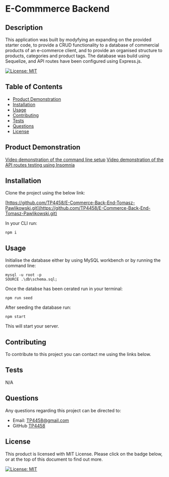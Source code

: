 # E-Commmerce Backend

## Description

This application was built by modyfying an expanding on the provided starter code, to provide a CRUD functionality to a database of commercial products of an e-commerce client, and to provide an organised structure to products, categories and product tags. The database was build using Sequelize, and API routes have been configured using Express.js.

[![License: MIT](https://img.shields.io/badge/License-MIT-yellow.svg)](https://opensource.org/licenses/MIT)

## Table of Contents

- [Product Demonstration](#product-demonstration)
- [Installation](#installation)
- [Usage](#usage)
- [Contributing](#contributing)
- [Tests](#tests)
- [Questions](#questions)
- [License](#license)

## Product Demonstration

[Video demonstration of the command line setup](https://drive.google.com/file/d/10chA3prByvuVuD5f_pkBk_C7Fjiwgypu/view?usp=sharing)
[Video demonstration of the API routes testing using Insomnia](https://drive.google.com/file/d/1ZXmyqu-jEcgwP5ww00VvbuXXlyPx5gzI/view?usp=sharing)

## Installation

Clone the project using the below link:

[https://github.com/TP4458/E-Commerce-Back-End-Tomasz-Pawlikowski.git](https://github.com/TP4458/E-Commerce-Back-End-Tomasz-Pawlikowski.git)

In your CLI run:

```
npm i
```

## Usage

Initialise the database either by using MySQL workbench or by running the command line:

```
mysql -u root -p
SOURCE .\db\schema.sql;
```

Once the databse has been cerated run in your terminal:

```
npm run seed
```

After seeding the database run:

```
npm start
```

This will start your server.

## Contributing

To contribute to this project you can contact me using the links below.

## Tests

N/A

## Questions

Any questions regarding this project can be directed to:

- Email: [TP4458@gmail.com](TP4458@gmail.com)
- GitHub [TP4458](https://github.com/TP4458)

## License

This product is licensed with MIT License. Please click on the badge below, or at the top of this document to find out more.

[![License: MIT](https://img.shields.io/badge/License-MIT-yellow.svg)](https://opensource.org/licenses/MIT)
